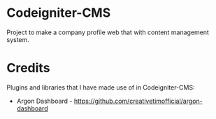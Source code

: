# Codeigniter-CMS

Project to make a company profile web that with content management system.

# Credits

Plugins and libraries that I have made use of in Codeigniter-CMS:
- Argon Dashboard - https://github.com/creativetimofficial/argon-dashboard
